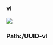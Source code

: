 ### vl

[![](https://www.herokucdn.com/deploy/button.png)](https://heroku.com/deploy?template=https://github.com/Ryleyeer/Casper.git)

### Path:/UUID-vl
